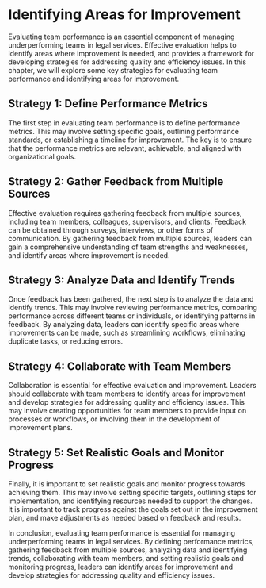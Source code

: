 Identifying Areas for Improvement
=========================================================================

Evaluating team performance is an essential component of managing underperforming teams in legal services. Effective evaluation helps to identify areas where improvement is needed, and provides a framework for developing strategies for addressing quality and efficiency issues. In this chapter, we will explore some key strategies for evaluating team performance and identifying areas for improvement.

Strategy 1: Define Performance Metrics
--------------------------------------

The first step in evaluating team performance is to define performance metrics. This may involve setting specific goals, outlining performance standards, or establishing a timeline for improvement. The key is to ensure that the performance metrics are relevant, achievable, and aligned with organizational goals.

Strategy 2: Gather Feedback from Multiple Sources
-------------------------------------------------

Effective evaluation requires gathering feedback from multiple sources, including team members, colleagues, supervisors, and clients. Feedback can be obtained through surveys, interviews, or other forms of communication. By gathering feedback from multiple sources, leaders can gain a comprehensive understanding of team strengths and weaknesses, and identify areas where improvement is needed.

Strategy 3: Analyze Data and Identify Trends
--------------------------------------------

Once feedback has been gathered, the next step is to analyze the data and identify trends. This may involve reviewing performance metrics, comparing performance across different teams or individuals, or identifying patterns in feedback. By analyzing data, leaders can identify specific areas where improvements can be made, such as streamlining workflows, eliminating duplicate tasks, or reducing errors.

Strategy 4: Collaborate with Team Members
-----------------------------------------

Collaboration is essential for effective evaluation and improvement. Leaders should collaborate with team members to identify areas for improvement and develop strategies for addressing quality and efficiency issues. This may involve creating opportunities for team members to provide input on processes or workflows, or involving them in the development of improvement plans.

Strategy 5: Set Realistic Goals and Monitor Progress
----------------------------------------------------

Finally, it is important to set realistic goals and monitor progress towards achieving them. This may involve setting specific targets, outlining steps for implementation, and identifying resources needed to support the changes. It is important to track progress against the goals set out in the improvement plan, and make adjustments as needed based on feedback and results.

In conclusion, evaluating team performance is essential for managing underperforming teams in legal services. By defining performance metrics, gathering feedback from multiple sources, analyzing data and identifying trends, collaborating with team members, and setting realistic goals and monitoring progress, leaders can identify areas for improvement and develop strategies for addressing quality and efficiency issues.
